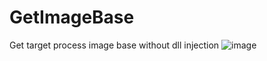 # GetImageBase
Get target process image base without dll injection
![image](https://user-images.githubusercontent.com/35417717/176324955-4cdd1edc-af95-4dd9-bc35-533d367b40b6.png)
